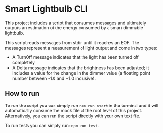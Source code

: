 # Smart Lightbulb CLI

This project includes a script that consumes messages and ultimately outputs an estimation of the energy consumed by a smart dimmable lightbulb.

This script reads messages from stdin until it reaches an EOF. The messages represent a measurement of light output and come in two types:

- A TurnOff message indicates that the light has been turned off completely
- A Delta message indicates that the brightness has been adjusted; it includes a value for the change in the dimmer value (a floating point number between -1.0 and +1.0 inclusive).

## How to run

To run the script you can simply run `npm run start` in the terminal and it will automatically consume the mock file at the root level of this project. Alternatively, you can run the script directly with your own text file.

To run tests you can simply run: `npm run test`.
